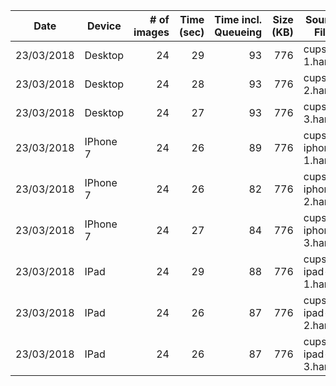 | Date       | Device   | # of images  | Time (sec) | Time incl. Queueing | Size (KB) | Source File        |
|------------|----------|-------------:|-----------:|--------------------:|----------:|--------------------|
| 23/03/2018 | Desktop  | 24           | 29         | 93                  | 776       | cups-1.har         |
| 23/03/2018 | Desktop  | 24           | 28         | 93                  | 776       | cups-2.har         |
| 23/03/2018 | Desktop  | 24           | 27         | 93                  | 776       | cups-3.har         |
| 23/03/2018 | IPhone 7 | 24           | 26         | 89                  | 776       | cups-iphone-1.har  |
| 23/03/2018 | IPhone 7 | 24           | 26         | 82                  | 776       | cups-iphone-2.har  |
| 23/03/2018 | IPhone 7 | 24           | 27         | 84                  | 776       | cups-iphone-3.har  |
| 23/03/2018 | IPad     | 24           | 29         | 88                  | 776       | cups-ipad-1.har    |
| 23/03/2018 | IPad     | 24           | 26         | 87                  | 776       | cups-ipad-2.har    |
| 23/03/2018 | IPad     | 24           | 26         | 87                  | 776       | cups-ipad-3.har    |

